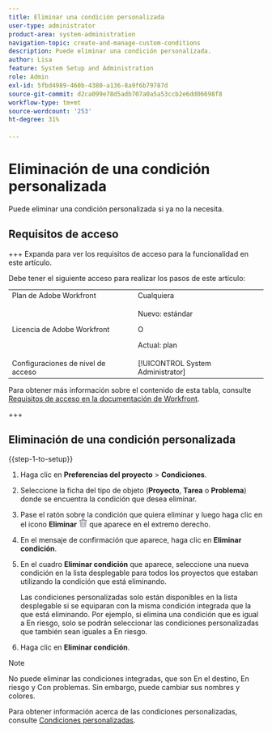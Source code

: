 ```yaml
---
title: Eliminar una condición personalizada
user-type: administrator
product-area: system-administration
navigation-topic: create-and-manage-custom-conditions
description: Puede eliminar una condición personalizada.
author: Lisa
feature: System Setup and Administration
role: Admin
exl-id: 5fbd4989-460b-4380-a136-8a9f6b79787d
source-git-commit: d2ca099e78d5adb707a0a5a53ccb2e6dd06698f8
workflow-type: tm+mt
source-wordcount: '253'
ht-degree: 31%

---
```


# Eliminación de una condición personalizada

Puede eliminar una condición personalizada si ya no la necesita.

## Requisitos de acceso

+++ Expanda para ver los requisitos de acceso para la funcionalidad en este artículo.

Debe tener el siguiente acceso para realizar los pasos de este artículo:

<table style="table-layout:auto"> 
 <col> 
 <col> 
 <tbody> 
  <tr> 
   <td role="rowheader">Plan de Adobe Workfront</td> 
   <td>Cualquiera</td> 
  </tr> 
  <tr> 
  <tr> 
   <td role="rowheader">Licencia de Adobe Workfront</td> 
   <td><p>Nuevo: estándar</p>
       <p>O</p>
       <p>Actual: plan</p></td>
  </tr> 
  </tr> 
  <tr> 
   <td role="rowheader">Configuraciones de nivel de acceso</td> 
   <td>[!UICONTROL System Administrator]</td>
  </tr> 
 </tbody> 
</table>

Para obtener más información sobre el contenido de esta tabla, consulte [Requisitos de acceso en la documentación de Workfront](/help/quicksilver/administration-and-setup/add-users/access-levels-and-object-permissions/access-level-requirements-in-documentation.md).

+++

## Eliminación de una condición personalizada

{{step-1-to-setup}}

1. Haga clic en **Preferencias del proyecto** > **Condiciones**.

   <!--
   <span data-mc-conditions="QuicksilverOrClassic.Draft mode">Make sure it's this way also in QS</span>
   -->

1. Seleccione la ficha del tipo de objeto (**Proyecto**, **Tarea** o **Problema**) donde se encuentra la condición que desea eliminar.

1. Pase el ratón sobre la condición que quiera eliminar y luego haga clic en el icono **Eliminar** ![Eliminar](assets/delete.png) que aparece en el extremo derecho.
1. En el mensaje de confirmación que aparece, haga clic en **Eliminar condición**.

1. En el cuadro **Eliminar condición** que aparece, seleccione una nueva condición en la lista desplegable para todos los proyectos que estaban utilizando la condición que está eliminando.

   Las condiciones personalizadas solo están disponibles en la lista desplegable si se equiparan con la misma condición integrada que la que está eliminando. Por ejemplo, si elimina una condición que es igual a En riesgo, solo se podrán seleccionar las condiciones personalizadas que también sean iguales a En riesgo.

1. Haga clic en **Eliminar condición**.

>[!NOTE]
>
>No puede eliminar las condiciones integradas, que son En el destino, En riesgo y Con problemas. Sin embargo, puede cambiar sus nombres y colores.

Para obtener información acerca de las condiciones personalizadas, consulte [Condiciones personalizadas](../../../administration-and-setup/customize-workfront/create-manage-custom-conditions/custom-conditions.md).
